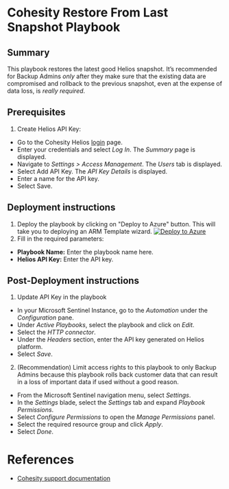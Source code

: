 # Cohesity Restore From Last Snapshot Playbook
## Summary
This playbook restores the latest good Helios snapshot. It’s recommended for Backup Admins _only_ after they make sure that the existing data are compromised and rollback to the previous snapshot, even at the expense of data loss, is _really required_.

## Prerequisites
1. Create Helios API Key:
* Go to the Cohesity Helios [login](https://helios.cohesity.com/#/login) page.
* Enter your credentials and select _Log In_. The _Summary_ page is displayed.
* Navigate to _Settings > Access Management_. The _Users_ tab is displayed.
* Select Add API Key. The _API Key Details_ is displayed.
* Enter a name for the API key.
* Select Save.

## Deployment instructions
1. Deploy the playbook by clicking on "Deploy to Azure" button. This will take you to deploying an ARM Template wizard.
[![Deploy to Azure](https://aka.ms/deploytoazurebutton)](https://portal.azure.com/#create/Microsoft.Template/uri/https%3A%2F%2Fraw.githubusercontent.com%2Fcohesity%2FAzure-Sentinel%2FCohesitySecurity.internal%2FSolutions%2FCohesitySecurity%2FPlaybooks%2FIncident_VM_Playbook%2Fazuredeploy.json)
2. Fill in the required parameters:
* __Playbook Name:__ Enter the playbook name here.
* __Helios API Key:__ Enter the API key.

## Post-Deployment instructions
1. Update API Key in the playbook
* In your Microsoft Sentinel Instance, go to the _Automation_ under the _Configuration_ pane.
* Under _Active Playbooks_, select the playbook and click on _Edit_.
* Select the _HTTP connector_.
* Under the _Headers_ section, enter the API key generated on Helios platform.
* Select _Save_.
2. (Recommendation) Limit access rights to this playbook to only Backup Admins because this playbook rolls back customer data that can result in a loss of important data if used without a good reason.
* From the Microsoft Sentinel navigation menu, select _Settings_.
* In the _Settings_ blade, select the _Settings_ tab and expand _Playbook Permissions_.
* Select _Configure Permissions_ to open the _Manage Permissions_ panel.
* Select the required resource group and click _Apply_.
* Select _Done_.

#  References
 - [Cohesity support documentation](https://docs.cohesity.com/ui/login?redirectPath=%2FHomePage%2FContent%2FTechGuides%2FTechnicalGuides.htm)
